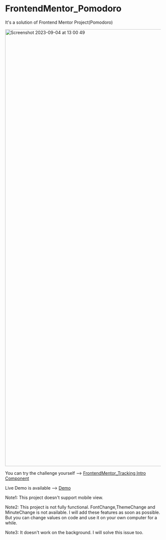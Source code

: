 # FrontendMentor_Pomodoro

It's a solution of Frontend Mentor Project(Pomodoro)


<img width="1415" alt="Screenshot 2023-09-04 at 13 00 49" src="https://github.com/KrmKayabasi/FrontendMentor_Pomodoro/assets/111309350/303d69e5-0415-48a6-93eb-a7e83c53e8e9">



You can try the challenge yourself --> [FrontendMentor_Tracking Intro Component](https://www.frontendmentor.io/challenges/pomodoro-app-KBFnycJ6G)

Live Demo is available --> [Demo](https://splendorous-sfogliatella-e68162.netlify.app/)

Note1: This project doesn't support mobile view.

Note2: This project is not fully functional. FontChange,ThemeChange and MinuteChange is not available. I will add these features as soon as possible. But you can change values on code and use it on your own computer for a while.

Note3: It doesn't work on the background. I will solve this issue too. 
